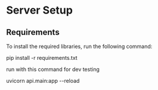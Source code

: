 # Server Setup

## Requirements

To install the required libraries, run the following command:

pip install -r requirements.txt

run with this command for dev testing

uvicorn api.main:app --reload
